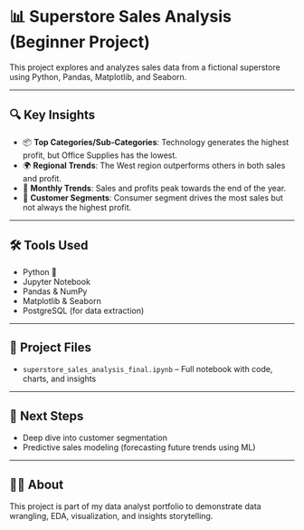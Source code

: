 # 📊 Superstore Sales Analysis (Beginner Project)

This project explores and analyzes sales data from a fictional superstore using Python, Pandas, Matplotlib, and Seaborn.

---

## 🔍 Key Insights

- 📦 **Top Categories/Sub-Categories**: Technology generates the highest profit, but Office Supplies has the lowest.
- 🌍 **Regional Trends**: The West region outperforms others in both sales and profit.
- 📆 **Monthly Trends**: Sales and profits peak towards the end of the year.
- 🧾 **Customer Segments**: Consumer segment drives the most sales but not always the highest profit.

---

## 🛠 Tools Used

- Python 🐍
- Jupyter Notebook
- Pandas & NumPy
- Matplotlib & Seaborn
- PostgreSQL (for data extraction)

---

## 📁 Project Files

- `superstore_sales_analysis_final.ipynb` – Full notebook with code, charts, and insights

---

## 🎯 Next Steps

- Deep dive into customer segmentation
- Predictive sales modeling (forecasting future trends using ML)

---

## 👩‍💻 About

This project is part of my data analyst portfolio to demonstrate data wrangling, EDA, visualization, and insights storytelling.
